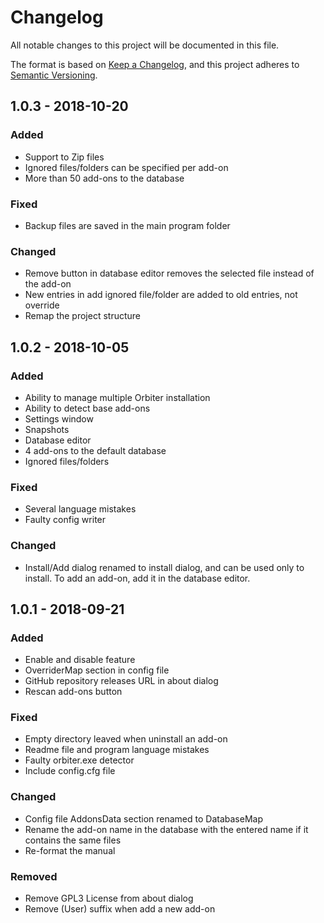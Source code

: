 # Changelog
All notable changes to this project will be documented in this file.

The format is based on [Keep a Changelog](https://keepachangelog.com/en/1.0.0/),
and this project adheres to [Semantic Versioning](https://semver.org/spec/v2.0.0.html).

## 1.0.3 - 2018-10-20

### Added
- Support to Zip files
- Ignored files/folders can be specified per add-on
- More than 50 add-ons to the database

### Fixed
- Backup files are saved in the main program folder

### Changed
- Remove button in database editor removes the selected file instead of the add-on
- New entries in add ignored file/folder are added to old entries, not override
- Remap the project structure

## 1.0.2 - 2018-10-05

### Added
- Ability to manage multiple Orbiter installation
- Ability to detect base add-ons
- Settings window
- Snapshots
- Database editor
- 4 add-ons to the default database
- Ignored files/folders

### Fixed
- Several language mistakes
- Faulty config writer

### Changed
- Install/Add dialog renamed to install dialog, and can be used only to install. To add an add-on, add it in the database editor.


## 1.0.1 - 2018-09-21

### Added
- Enable and disable feature
- OverriderMap section in config file
- GitHub repository releases URL in about dialog
- Rescan add-ons button

### Fixed
- Empty directory leaved when uninstall an add-on
- Readme file and program language mistakes
- Faulty orbiter.exe detector
- Include config.cfg file

### Changed
- Config file AddonsData section renamed to DatabaseMap
- Rename the add-on name in the database with the entered name if it contains the same files
- Re-format the manual

### Removed
- Remove GPL3 License from about dialog
- Remove (User) suffix when add a new add-on
